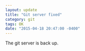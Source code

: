 ```yaml
---
layout: update
title: "Git server fixed"
category: git
tags: OK
date: "2015-04-18 20:47:00 -0400"
---
```


The git server is back up.
